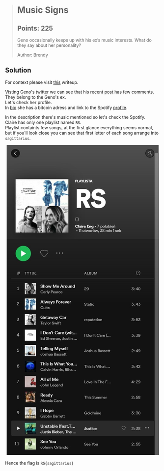 > # Music Signs   
> ## Points: 225   
> Geno occasionally keeps up with his ex’s music interests. What do they say about her personality?   
>    
> Author: Brendy

## Solution

For context please visit [this](https://github.com/a1eaiactaest/writeups/blob/main/ritsec2021/osint/finding-geno.md) writeup.

Visting Geno's twitter we can see that his recent [post](https://twitter.com/GenoIkonomov/status/1373331634104193024) has few comments. They belong to the Geno's ex.   
Let's check her profile.  
In [bio](https://twitter.com/eng_claire) she has a bitcoin adress and link to the Spotify [profile](https://open.spotify.com/user/31aa7nueamsbopacnwrtxp7e7zym?si=QfoXFXMKSMK6FXwwu-CiwA&utm_source=copy-link&nd=1). 

In the description there's music mentioned so let's check the Spotify.   
Claire has only one playlist named `RS`.  
Playlist containts few songs, at the first glance everything seems normal, but if you'll look close you can see that first letter of each song arrange into `sagittarius`.  

<p align="center">
  <img src="docs/musicsigns.jpg">
</p>

Hence the flag is `RS{sagittarius}`
